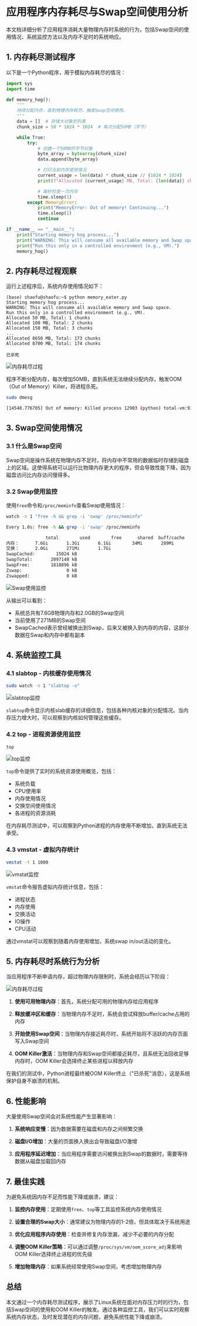 # 应用程序内存耗尽与Swap空间使用分析

本文档详细分析了应用程序消耗大量物理内存时系统的行为，包括Swap空间的使用情况、系统监控方法以及内存不足时的系统响应。

## 1. 内存耗尽测试程序

以下是一个Python程序，用于模拟内存耗尽的情况：

```python
import sys
import time

def memory_hog():
    """
    持续分配内存，直到物理内存耗尽，触发Swap空间使用。
    """
    data = []  # 存储大对象的列表
    chunk_size = 50 * 1024 * 1024  # 每次分配50MB（字节）

    while True:
        try:
            # 创建一个50MB的字节对象
            byte_array = bytearray(chunk_size)
            data.append(byte_array)

            # 打印当前内存使用情况
            current_usage = len(data) * chunk_size // (1024 * 1024)
            print(f"Allocated {current_usage} MB, Total: {len(data)} chunks")

            # 每秒检查一次内存
            time.sleep(1)
        except MemoryError:
            print("MemoryError: Out of memory! Continuing...")
            time.sleep(1)
            continue

if __name__ == "__main__":
    print("Starting memory hog process...")
    print("WARNING: This will consume all available memory and Swap space.")
    print("Run this only in a controlled environment (e.g., VM).")
    memory_hog()
```

## 2. 内存耗尽过程观察

运行上述程序后，系统内存使用情况如下：

```
(base) shaofu@shaofu:~$ python memory_eater.py
Starting memory hog process...
WARNING: This will consume all available memory and Swap space.
Run this only in a controlled environment (e.g., VM).
Allocated 50 MB, Total: 1 chunks
Allocated 100 MB, Total: 2 chunks
Allocated 150 MB, Total: 3 chunks
...
Allocated 8650 MB, Total: 173 chunks
Allocated 8700 MB, Total: 174 chunks

已杀死
```

![内存耗尽过程](record_py_watch_swap.gif)

程序不断分配内存，每次增加50MB，直到系统无法继续分配内存，触发OOM（Out of Memory）Killer，将进程杀死。

```bash
sudo dmesg

[14548.776705] Out of memory: Killed process 12903 (python) total-vm:9340428kB, anon-rss:7543552kB, file-rss:128kB, shmem-rss:0kB, UID:1000 pgtables:18568kB oom_score_adj:0
```

## 3. Swap空间使用情况

### 3.1 什么是Swap空间

Swap空间是操作系统在物理内存不足时，将内存中不常用的数据临时存储到磁盘上的区域。这使得系统可以运行比物理内存更大的程序，但会导致性能下降，因为磁盘访问比内存访问慢得多。

### 3.2 Swap使用监控

使用`free`命令和`/proc/meminfo`查看Swap使用情况：

```bash
watch -n 1 "free -h && grep -i 'swap' /proc/meminfo"

Every 1.0s: free -h && grep -i 'swap' /proc/meminfo

               total        used        free      shared  buff/cache   available
内存：      7.6Gi       1.3Gi       6.1Gi        34Mi       289Mi       6.1Gi
交换：      2.0Gi       271Mi       1.7Gi
SwapCached:        15024 kB
SwapTotal:       2097148 kB
SwapFree:        1818896 kB
Zswap:                 0 kB
Zswapped:              0 kB
```

![Swap使用监控](record_py_watch_swap.gif)

从输出可以看到：
- 系统总共有7.6GB物理内存和2.0GB的Swap空间
- 当前使用了271MB的Swap空间
- SwapCached表示曾经被换出到Swap，后来又被换入到内存的内容，这部分数据在Swap和内存中都有副本

## 4. 系统监控工具

### 4.1 slabtop - 内核缓存使用情况

```bash
sudo watch -n 1 "slabtop -o"
```

![slabtop监控](record_py_watch_slabtop.gif)

`slabtop`命令显示内核slab缓存的详细信息，包括各种内核对象的分配情况。当内存压力增大时，可以观察到内核如何管理这些缓存。

### 4.2 top - 进程资源使用监控

```bash
top
```

![top监控](record_top_swap.gif)

`top`命令提供了实时的系统资源使用概览，包括：
- 系统负载
- CPU使用率
- 内存使用情况
- 交换空间使用情况
- 各进程的资源消耗

在内存耗尽测试中，可以观察到Python进程的内存使用不断增加，直到系统无法承受。

### 4.3 vmstat - 虚拟内存统计

```bash
vmstat -t 1 1000
```

![vmstat监控](record_vmstat_swap.gif)

`vmstat`命令报告虚拟内存统计信息，包括：
- 进程状态
- 内存使用
- 交换活动
- IO操作
- CPU活动

通过vmstat可以观察到随着内存使用增加，系统swap in/out活动的变化。

## 5. 内存耗尽时系统行为分析

当应用程序不断申请内存，超过物理内存限制时，系统会经历以下阶段：

![内存耗尽过程](record_py_watch_swap.gif)

1. **使用可用物理内存**：首先，系统分配可用的物理内存给应用程序

2. **释放缓冲区和缓存**：当物理内存不足时，系统会尝试释放buffer/cache占用的内存

3. **开始使用Swap空间**：当物理内存接近耗尽时，系统开始将不活跃的内存页面写入Swap空间

4. **OOM Killer激活**：当物理内存和Swap空间都接近耗尽，且系统无法回收足够内存时，OOM Killer会选择终止某些进程以释放内存

在我们的测试中，Python进程最终被OOM Killer终止（"已杀死"消息），这是系统保护自身不崩溃的机制。

## 6. 性能影响

大量使用Swap空间会对系统性能产生显著影响：

1. **系统响应变慢**：因为数据需要在磁盘和内存之间频繁交换

2. **磁盘I/O增加**：大量的页面换入换出会导致磁盘I/O激增

3. **应用程序延迟增加**：当应用程序需要访问被换出到Swap的数据时，需要等待数据从磁盘加载回内存

## 7. 最佳实践

为避免系统因内存不足而性能下降或崩溃，建议：

1. **监控内存使用**：定期使用`free`、`top`等工具监控系统内存使用情况

2. **设置合理的Swap大小**：通常建议为物理内存的1-2倍，但具体取决于系统用途

3. **优化应用程序内存使用**：检查并修复内存泄漏，减少不必要的内存分配

4. **调整OOM Killer策略**：可以通过调整`/proc/sys/vm/oom_score_adj`来影响OOM Killer选择终止进程的优先级

5. **增加物理内存**：如果系统经常使用Swap空间，考虑增加物理内存

## 总结

本文通过一个内存耗尽测试程序，展示了Linux系统在面对内存压力时的行为，包括Swap空间的使用和OOM Killer的触发。通过各种监控工具，我们可以实时观察系统内存状态，及时发现潜在的内存问题，避免系统性能下降或崩溃。